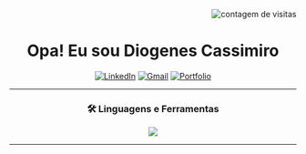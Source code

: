<p align="right">
  <img src="https://komarev.com/ghpvc/?username=Dev-Diogelucasc&style=flat-square&color=blueviolet" alt="contagem de visitas"/>
</p>

<h1 align="center">
  Opa! Eu sou <strong text-color="purple">Diogenes Cassimiro</strong>
</h1>

<p align="center">
  <a href="https://www.linkedin.com/in/dev-cassimiro/" target="_blank"><img src="https://img.shields.io/badge/LinkedIn-0077B5?style=for-the-badge&logo=linkedin&logoColor=white" alt="LinkedIn"></a>
  <a href="dev.diogelucas@gmail.com"><img src="https://img.shields.io/badge/Gmail-D14836?style=for-the-badge&logo=gmail&logoColor=white" alt="Gmail"></a>
  <a href="https://portflio-diogenes.vercel.app/" target="_blank"><img src="https://img.shields.io/badge/Portfólio-8A2BE2?style=for-the-badge&logo=react&logoColor=white" alt="Portfolio"></a>
</p>

<hr>

<h3 align="center">🛠️ Linguagens e Ferramentas</h3>
<p align="center">
  <a href="https://skillicons.dev">
    <img src="https://skillicons.dev/icons?i=html,css,js,react,nodejs,java,git,vscode,mysql,&perline=8" />
  </a>
</p>

<hr>

